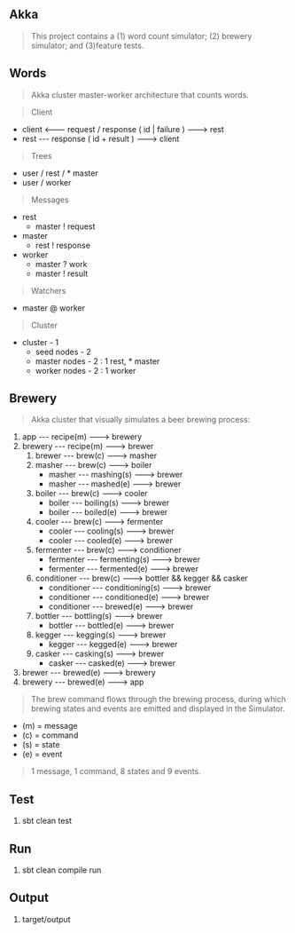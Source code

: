 Akka
----
>This project contains a (1) word count simulator; (2) brewery simulator; and (3)feature tests.

Words
-----
>Akka cluster master-worker architecture that counts words.

>Client
* client <--- request / response ( id | failure ) ---> rest
* rest --- response ( id + result ) ---> client

>Trees
* user / rest / * master
* user / worker

>Messages
* rest
    * master ! request
* master
    * rest ! response
* worker
    * master ? work
    * master ! result

>Watchers
* master @ worker

>Cluster
* cluster - 1
    * seed nodes - 2
    * master nodes - 2 : 1 rest, * master
    * worker nodes - 2 : 1 worker

Brewery
-------
>Akka cluster that visually simulates a beer brewing process:

1. app --- recipe(m) ---> brewery
2. brewery --- recipe(m) ---> brewer
    1. brewer --- brew(c) ---> masher
    2. masher --- brew(c) ---> boiler
       * masher --- mashing(s) ---> brewer
       * masher --- mashed(e) ---> brewer
    3. boiler --- brew(c) ---> cooler
       * boiler --- boiling(s) ---> brewer
       * boiler --- boiled(e) ---> brewer
    4. cooler --- brew(c) ---> fermenter
        * cooler --- cooling(s) ---> brewer
        * cooler --- cooled(e) ---> brewer
    5. fermenter --- brew(c) ---> conditioner
        * fermenter --- fermenting(s) ---> brewer
        * fermenter --- fermented(e) ---> brewer
    6. conditioner --- brew(c) ---> bottler && kegger && casker
        * conditioner --- conditioning(s) ---> brewer
        * conditioner --- conditioned(e) ---> brewer
        * conditioner --- brewed(e) ---> brewer
    7. bottler --- bottling(s) ---> brewer
        * bottler --- bottled(e) ---> brewer
    8. kegger --- kegging(s) ---> brewer
        * kegger --- kegged(e) ---> brewer
    9. casker --- casking(s) ---> brewer
        * casker --- casked(e) ---> brewer
3. brewer --- brewed(e) ---> brewery
4. brewery --- brewed(e) ---> app

>The brew command flows through the brewing process, during which brewing states and events are emitted and displayed in the Simulator.

* (m) = message
* (c) = command
* (s) = state
* (e) = event

>1 message, 1 command, 8 states and 9 events.

Test
----
1. sbt clean test

Run
---
1. sbt clean compile run

Output
------
1. target/output